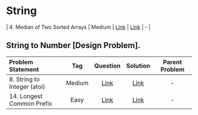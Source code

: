 # String

| 4. Median of Two Sorted Arrays | Medium  | [Link]() | [Link]() | - |


## String to Number [Design Problem].
| Problem Statement                                          | Tag   |  Question  | Solution  | Parent Problem        |
| :------------------------------------------------------    | :---: | :-------:  | :-------: | :----------------:    |
| 8. String to Integer (atoi) | Medium  | [Link](https://leetcode.com/problems/string-to-integer-atoi/) | [Link](https://github.com/aatman-24/DSA/blob/main/LeetCode/Medium/8.%20String%20to%20Integer%20(atoi).cpp) | - |
| 14. Longest Common Prefix | Easy  | [Link](https://leetcode.com/problems/longest-common-prefix/) | [Link](https://github.com/aatman-24/DSA/blob/main/LeetCode/Easy/14.%20Longest%20Common%20Prefix.cpp) | - |



